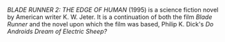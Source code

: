 _BLADE RUNNER 2: THE EDGE OF HUMAN_ (1995) is a science fiction novel by American writer K. W. Jeter. It is a continuation of both the film _Blade Runner_ and the novel upon which the film was based, Philip K. Dick's _Do Androids Dream of Electric Sheep?_
